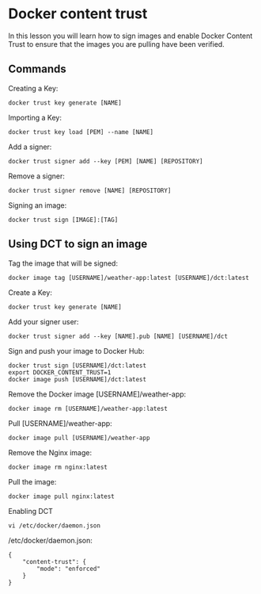 # Docker content trust

In this lesson you will learn how to sign images and enable Docker Content Trust to ensure that the images you are pulling have been verified.

## Commands
Creating a Key:
```
docker trust key generate [NAME]
```

Importing a Key:
```
docker trust key load [PEM] --name [NAME]
```

Add a signer:
```
docker trust signer add --key [PEM] [NAME] [REPOSITORY]
```

Remove a signer:
```
docker trust signer remove [NAME] [REPOSITORY]
```

Signing an image:
```
docker trust sign [IMAGE]:[TAG]
```

## Using DCT to sign an image
Tag the image that will be signed:
```
docker image tag [USERNAME]/weather-app:latest [USERNAME]/dct:latest
```

Create a Key:
```
docker trust key generate [NAME]
```

Add your signer user:
```
docker trust signer add --key [NAME].pub [NAME] [USERNAME]/dct
```

Sign and push your image to Docker Hub:
```
docker trust sign [USERNAME]/dct:latest
export DOCKER_CONTENT_TRUST=1
docker image push [USERNAME]/dct:latest
```

Remove the Docker image [USERNAME]/weather-app:
```
docker image rm [USERNAME]/weather-app:latest
```

Pull [USERNAME]/weather-app:
```
docker image pull [USERNAME]/weather-app
```

Remove the Nginx image:
```
docker image rm nginx:latest
```

Pull the image:
```
docker image pull nginx:latest
```

Enabling DCT
```
vi /etc/docker/daemon.json
```

/etc/docker/daemon.json:
```
{
    "content-trust": {
        "mode": "enforced"
    }
}
```
